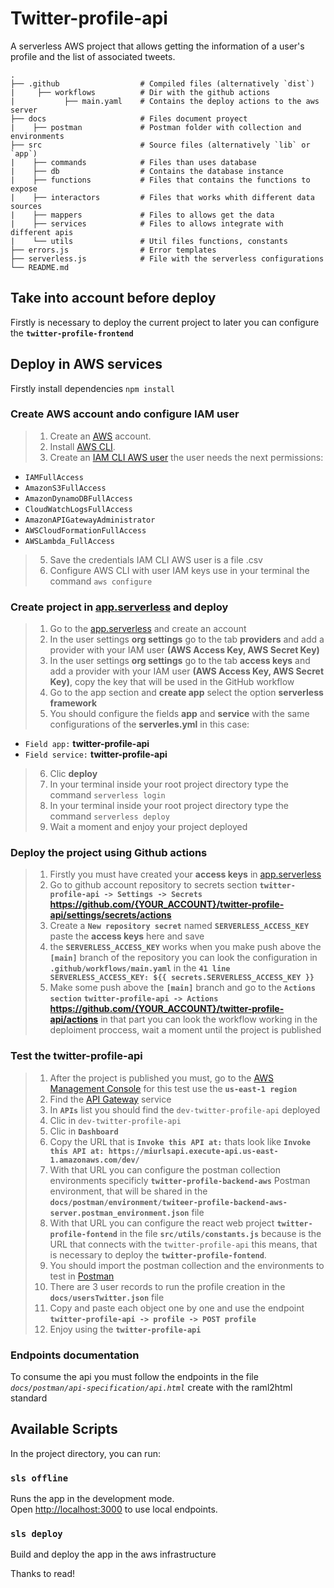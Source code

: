 # Twitter-profile-api

A serverless AWS project that allows getting the information of a user's profile and the list of associated tweets.

    .
    ├── .github                  # Compiled files (alternatively `dist`)
	|	  ├── workflows       	 # Dir with the github actions
	|			├── main.yaml    # Contains the deploy actions to the aws server
    ├── docs                  	 # Files document proyect
	|	 ├── postman             # Postman folder with collection and environments
    ├── src                      # Source files (alternatively `lib` or `app`)
    |    ├── commands         	 # Files than uses database
	|    ├── db         	     # Contains the database instance
    |    ├── functions           # Files that contains the functions to expose
    |    ├── interactors         # Files that works whith different data sources
    |    ├── mappers             # Files to allows get the data
    |    ├── services            # Files to allows integrate with different apis
    |    └── utils               # Util files functions, constants
    ├── errors.js                # Error templates
    ├── serverless.js            # File with the serverless configurations
    └── README.md

## Take into account before deploy

Firstly is necessary to deploy the current project to later you can configure the **`twitter-profile-frontend`**

## Deploy in AWS services

Firstly install dependencies `npm install`

### Create AWS account ando configure IAM user
> 1.   Create an [AWS](https://aws.amazon.com/free/) account.
> 2.   Install [AWS CLI]( https://aws.amazon.com/cli/).
> 4.   Create an [IAM CLI AWS user](https://docs.aws.amazon.com/IAM/latest/UserGuide/id_users_create.html#id_users_create_cliwpsapi) the user needs the next permissions:
- `IAMFullAccess`
- `AmazonS3FullAccess`
- `AmazonDynamoDBFullAccess`
- `CloudWatchLogsFullAccess`
- `AmazonAPIGatewayAdministrator`
- `AWSCloudFormationFullAccess`
- `AWSLambda_FullAccess`
> 5.   Save the credentials IAM CLI AWS user is a file .csv
> 6.   Configure AWS CLI with user IAM keys use in your terminal the command `aws configure`

### Create project in [app.serverless](https://app.serverless.com/) and deploy

> 1.   Go to the [app.serverless](https://app.serverless.com/) and create an account
> 2.   In the user settings **org settings** go to the tab **providers** and add a provider with your IAM user **(AWS Access Key, AWS Secret Key)**
> 3.   In the user settings **org settings** go to the tab **access keys** and add a provider with your IAM user **(AWS Access Key, AWS Secret Key)**, copy the key that will be used in the GitHub workflow
> 4.   Go to the app section and **create app** select the option **serverless framework**
> 5.   You should configure the fields **app** and **service** with the same configurations of the **serverles.yml** in this case:
- `Field app:` **twitter-profile-api**
- `Field service:` **twitter-profile-api**
> 6.   Clic **deploy**
> 7.   In your terminal inside your root project directory type the command `serverless login`
> 8.   In your terminal inside your root project directory type the command `serverless deploy`
> 8.   Wait a moment and enjoy your project deployed

### Deploy the project using Github actions

> 1.   Firstly you must have created your **access keys** in [app.serverless](https://app.serverless.com/)
> 2.   Go to github account repository to secrets section **`twitter-profile-api -> Settings -> Secrets`** **https://github.com/{YOUR_ACCOUNT}/twitter-profile-api/settings/secrets/actions**
> 3.   Create a **`New repository secret`** named **`SERVERLESS_ACCESS_KEY`** paste the **access keys** here and save
> 4.   the **`SERVERLESS_ACCESS_KEY`** works when you make push above the **`[main]`** branch of the repository you can look the configuration in **`.github/workflows/main.yaml`** in the **`41 line SERVERLESS_ACCESS_KEY: ${{ secrets.SERVERLESS_ACCESS_KEY }}`**
> 5.   Make some push above the **`[main]`** branch and go to the **`Actions section`** **`twitter-profile-api -> Actions`** **https://github.com/{YOUR_ACCOUNT}/twitter-profile-api/actions** in that part you can look the workflow working in the deploiment proccess, wait a moment until the project is published

### Test the twitter-profile-api

> 1.   After the project is published you must, go to the [AWS Management Console](https://console.aws.amazon.com/console/home?region=us-east-1) for this test use the **`us-east-1 region`**
> 2.   Find the [API Gateway](https://console.aws.amazon.com/apigateway/main/apis?region=us-east-1) service
> 3.   In **`APIs`** list you should find the `dev-twitter-profile-api` deployed 
> 4.   Clic in `dev-twitter-profile-api`
> 5.   Clic in **`Dashboard`**
> 6.   Copy the URL that is **`Invoke this API at:`** thats look like **`Invoke this API at: https://miurlsapi.execute-api.us-east-1.amazonaws.com/dev/`**
> 7.   With that URL you can configure the postman collection environments specificly **`twitter-profile-backend-aws`** Postman environment, that will be shared in the **`docs/postman/environment/twiteer-profile-backend-aws-server.postman_environment.json`** file
> 8.   With that URL you can configure the react web project **`twitter-profile-fontend`** in the file **`src/utils/constants.js`** because is the URL that connects with the `twitter-profile-api` this means, that is necessary to deploy the **`twitter-profile-fontend`**.
> 9.   You should import the postman collection and the environments to test in [Postman](https://www.postman.com/downloads/)
> 10.  There are 3 user records to run the profile creation in the **`docs/usersTwitter.json`** file
> 11.  Copy and paste each object one by one and use the endpoint **`twitter-profile-api -> profile -> POST profile`**
> 12.  Enjoy using the **`twitter-profile-api`**

### Endpoints documentation 

To consume the api you must follow the endpoints in the file *`docs/postman/api-specification/api.html`* create with the raml2html standard

## Available Scripts

In the project directory, you can run:

### `sls offline`

Runs the app in the development mode.\
Open [http://localhost:3000](http://localhost:3000) to use local endpoints.

### `sls deploy`

Build and deploy the app in the aws infrastructure

Thanks to read!